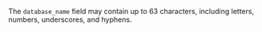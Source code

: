 The `database_name` field may contain up to 63 characters, including letters, numbers, underscores, and hyphens.
